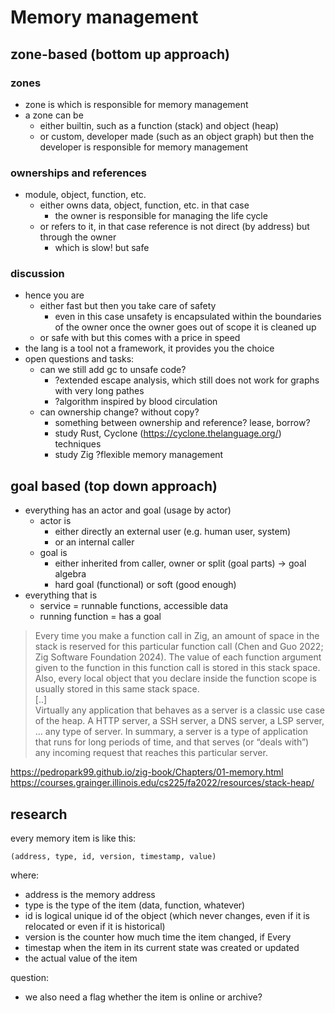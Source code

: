 # Memory management

## zone-based (bottom up approach)

### zones 

- zone is which is responsible for memory management
- a zone can be 
	- either builtin, such as a function (stack) and object (heap)
	- or custom, developer made (such as an object graph) but then the developer is responsible for memory management
  
### ownerships and references  
- module, object, function, etc.
	- either owns data, object, function, etc. in that case
		- the owner is responsible for managing the life cycle
	- or refers to it, in that case reference is not direct (by address) but through the owner
		- which is slow! but safe
		
### discussion
		
- hence you are 
	- either fast but then you take care of safety
		- even in this case unsafety is encapsulated within the boundaries of the owner
		  once the owner goes out of scope it is cleaned up
	- or safe with but this comes with a price in speed
- the lang is a tool not a framework, it provides you the choice
- open questions and tasks:
	- can we still add gc to unsafe code?
		- ?extended escape analysis, which still does not work for graphs with very long pathes
		- ?algorithm inspired by blood circulation
	- can ownership change? without copy?
		- something between ownership and reference? lease, borrow? 
		- study Rust, Cyclone (https://cyclone.thelanguage.org/) techniques
		- study Zig ?flexible memory management
		
## goal based (top down approach)
- everything has an actor and goal (usage by actor)
	- actor is 
		- either directly an external user (e.g. human user, system)
		- or an internal caller
	- goal is 
		- either inherited from caller, owner or split (goal parts) -> goal algebra
		- hard goal (functional) or soft (good enough)
- everything that is			
	- service = runnable functions, accessible data
	- running function = has a goal		
	
> Every time you make a function call in Zig, an amount of space in the stack is reserved for this particular function call (Chen and Guo 2022; Zig Software Foundation 2024). The value of each function argument given to the function in this function call is stored in this stack space. Also, every local object that you declare inside the function scope is usually stored in this same stack space.  
> [..]	 
> Virtually any application that behaves as a server is a classic use case of the heap. A HTTP server, a SSH server, a DNS server, a LSP server, … any type of server. In summary, a server is a type of application that runs for long periods of time, and that serves (or “deals with”) any incoming request that reaches this particular server.	

https://pedropark99.github.io/zig-book/Chapters/01-memory.html
https://courses.grainger.illinois.edu/cs225/fa2022/resources/stack-heap/

## research

every memory item is like this:

```
(address, type, id, version, timestamp, value)
```

where:

- address is the memory address
- type is the type of the item (data, function, whatever)
- id is logical unique id of the object (which never changes, even if it is relocated or even if it is historical)
- version is the counter how much time the item changed, if Every
- timestap when the item in its current state was created or updated
- the actual value of the item

question:

- we also need a flag whether the item is online or archive?